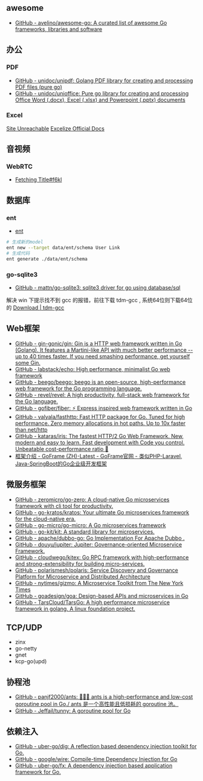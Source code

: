 ## awesome

- [GitHub - avelino/awesome-go: A curated list of awesome Go frameworks, libraries and software](https://github.com/avelino/awesome-go)

## 办公

### PDF

- [GitHub - unidoc/unipdf: Golang PDF library for creating and processing PDF files (pure go)](https://github.com/unidoc/unipdf)
- [GitHub - unidoc/unioffice: Pure go library for creating and processing Office Word (.docx), Excel (.xlsx) and Powerpoint (.pptx) documents](https://github.com/unidoc/unioffice)

### Excel

[Site Unreachable](https://github.com/qax-os/excelize)
[Excelize Official Docs](https://xuri.me/excelize/)

## 音视频

### WebRTC

- [Fetching Title#f6kl](https://github.com/pion/webrtc)

## 数据库


### ent
- [ent](https://entgo.io/zh/)

```bash
# 生成新的model
ent new --target data/ent/schema User Link
# 生成代码
ent generate ./data/ent/schema
```

### go-sqlite3

- [GitHub - mattn/go-sqlite3: sqlite3 driver for go using database/sql](https://github.com/mattn/go-sqlite3)

解决 win 下提示找不到 gcc 的报错，前往下载 tdm-gcc , 系统64位则下载64位的
[Download | tdm-gcc](https://jmeubank.github.io/tdm-gcc/download/)

## Web框架

- [GitHub - gin-gonic/gin: Gin is a HTTP web framework written in Go (Golang). It features a Martini-like API with much better performance -- up to 40 times faster. If you need smashing performance, get yourself some Gin.](https://github.com/gin-gonic/gin)
- [GitHub - labstack/echo: High performance, minimalist Go web framework](https://github.com/labstack/echo)
- [GitHub - beego/beego: beego is an open-source, high-performance web framework for the Go programming language.](https://github.com/beego/beego)
- [GitHub - revel/revel: A high productivity, full-stack web framework for the Go language.](https://github.com/revel/revel)
- [GitHub - gofiber/fiber: ⚡️ Express inspired web framework written in Go](https://github.com/gofiber/fiber)
- [GitHub - valyala/fasthttp: Fast HTTP package for Go. Tuned for high performance. Zero memory allocations in hot paths. Up to 10x faster than net/http](https://github.com/valyala/fasthttp)
- [GitHub - kataras/iris: The fastest HTTP/2 Go Web Framework. New, modern and easy to learn. Fast development with Code you control. Unbeatable cost-performance ratio :rocket:](https://github.com/kataras/iris)
- [框架介绍 - GoFrame (ZH)-Latest - GoFrame官网 - 类似PHP-Laravel, Java-SpringBoot的Go企业级开发框架](https://goframe.org/display/gf)

## 微服务框架

- [GitHub - zeromicro/go-zero: A cloud-native Go microservices framework with cli tool for productivity.](https://github.com/zeromicro/go-zero)
- [GitHub - go-kratos/kratos: Your ultimate Go microservices framework for the cloud-native era.](https://github.com/go-kratos/kratos)
- [GitHub - go-micro/go-micro: A Go microservices framework](https://github.com/go-micro/go-micro)
- [GitHub - go-kit/kit: A standard library for microservices.](https://github.com/go-kit/kit)
- [GitHub - apache/dubbo-go: Go Implementation For Apache Dubbo .](https://github.com/apache/dubbo-go)
- [GitHub - douyu/jupiter: Jupiter: Governance-oriented Microservice Framework.](https://github.com/douyu/jupiter)
- [GitHub - cloudwego/kitex: Go RPC framework with high-performance and strong-extensibility for building micro-services.](https://github.com/cloudwego/kitex)
- [GitHub - polarismesh/polaris: Service Discovery and Governance Platform for Microservice and Distributed Architecture](https://github.com/polarismesh/polaris)
- [GitHub - nytimes/gizmo: A Microservice Toolkit from The New York Times](https://github.com/nytimes/gizmo)
- [GitHub - goadesign/goa: Design-based APIs and microservices in Go](https://github.com/goadesign/goa)
- [GitHub - TarsCloud/TarsGo: A high performance microservice framework in golang. A linux foundation project.](https://github.com/TarsCloud/TarsGo)

## TCP/UDP

- zinx
- go-netty
- gnet
- kcp-go(upd)

## 协程池

- [GitHub - panjf2000/ants: 🐜🐜🐜 ants is a high-performance and low-cost goroutine pool in Go./ ants 是一个高性能且低损耗的 goroutine 池。](https://github.com/panjf2000/ants)
- [GitHub - Jeffail/tunny: A goroutine pool for Go](https://github.com/Jeffail/tunny)

## 依赖注入
- [GitHub - uber-go/dig: A reflection based dependency injection toolkit for Go.](https://github.com/uber-go/dig)
- [GitHub - google/wire: Compile-time Dependency Injection for Go](https://github.com/google/wire)
- [GitHub - uber-go/fx: A dependency injection based application framework for Go.](https://github.com/uber-go/fx)